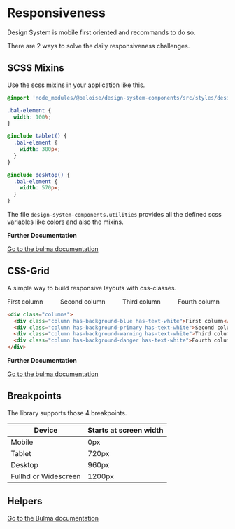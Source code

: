 # Responsiveness

Design System is mobile first oriented and recommands to do so.

There are 2 ways to solve the daily responsiveness challenges.

## SCSS Mixins

Use the scss mixins in your application like this.

```scss
@import 'node_modules/@baloise/design-system-components/src/styles/design-system-components.utilities';

.bal-element {
  width: 100%;
}

@include tablet() {
  .bal-element {
    width: 380px;
  }
}

@include desktop() {
  .bal-element {
    width: 570px;
  }
}
```

The file `design-system-components.utilities` provides all the defined scss variables like [colors](/guide/styles/colors.html) and also the mixins.

**Further Documentation**

[Go to the bulma documentation](http://bulma.io/documentation/overview/responsiveness/)

## CSS-Grid

A simple way to build responsive layouts with css-classes.

<docs-demo>
  <div class="columns">
    <div class="column has-background-blue has-text-white">First column</div>
    <div class="column has-background-primary has-text-white">Second column</div>
    <div class="column has-background-warning has-text-white">Third column</div>
    <div class="column has-background-danger has-text-white">Fourth column</div>
  </div>
</docs-demo>

```html
<div class="columns">
  <div class="column has-background-blue has-text-white">First column</div>
  <div class="column has-background-primary has-text-white">Second column</div>
  <div class="column has-background-warning has-text-white">Third column</div>
  <div class="column has-background-danger has-text-white">Fourth column</div>
</div>
```

**Further Documentation**

[Go to the bulma documentation](http://bulma.io/documentation/columns/basics/)

## Breakpoints

The library supports those 4 breakpoints.

| Device               | Starts at screen width |
| -------------------- | ---------------------- |
| Mobile               | 0px                    |
| Tablet               | 720px                  |
| Desktop              | 960px                  |
| Fullhd or Widescreen | 1200px                 |

## Helpers

[Go to the Bulma documentation](https://bulma.io/documentation/modifiers/responsive-helpers/)
